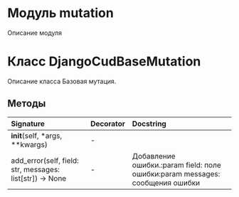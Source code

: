 # Модуль mutation

Описание модуля

# Класс DjangoCudBaseMutation

Описание класса Базовая мутация.

## Методы

| Signature                                                | Decorator | Docstring                                                                    |
| :------------------------------------------------------- | :-------- | :--------------------------------------------------------------------------- |
| __init__(self, *args, **kwargs)                          | -         |                                                                              |
| add_error(self, field: str, messages: list[str]) -> None | -         | Добавление ошибки.:param field: поле ошибки:param messages: сообщения ошибки |
